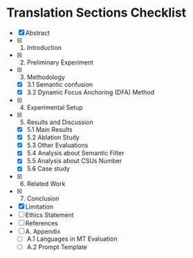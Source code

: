 # Translation Sections Checklist

- [x] Abstract
- [x] 1. Introduction
- [x] 2. Preliminary Experiment
- [x] 3. Methodology
  - [x] 3.1 Semantic confusion
  - [x] 3.2 Dynamic Focus Anchoring (DFA) Method
- [x] 4. Experimental Setup
- [x] 5. Results and Discussion
  - [x] 5.1 Main Results
  - [x] 5.2 Ablation Study
  - [x] 5.3 Other Evaluations
  - [x] 5.4 Analysis about Semantic Filter
  - [x] 5.5 Analysis about CSUs Number
  - [x] 5.6 Case study
- [x] 6. Related Work
- [x] 7. Conclusion
- [x] Limitation
- [ ] Ethics Statement
- [ ] References
- [ ] A. Appendix
  - [ ] A.1 Languages in MT Evaluation
  - [ ] A.2 Prompt Template